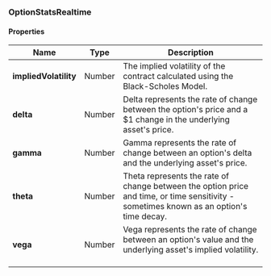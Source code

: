 
[//]: # (CLASS:OptionStatsRealtime)

[//]: # (KIND:object)

### OptionStatsRealtime

#### Properties

[//]: # (START_DEFINITION)

Name | Type | Description
------------ | ------------- | -------------
**impliedVolatility** | Number | The implied volatility of the contract calculated using the Black-Scholes Model. &nbsp;
**delta** | Number | Delta represents the rate of change between the option&#39;s price and a $1 change in the underlying asset&#39;s price. &nbsp;
**gamma** | Number | Gamma represents the rate of change between an option&#39;s delta and the underlying asset&#39;s price. &nbsp;
**theta** | Number | Theta represents the rate of change between the option price and time, or time sensitivity - sometimes known as an option&#39;s time decay. &nbsp;
**vega** | Number | Vega represents the rate of change between an option&#39;s value and the underlying asset&#39;s implied volatility. &nbsp;

[//]: # (END_DEFINITION)





